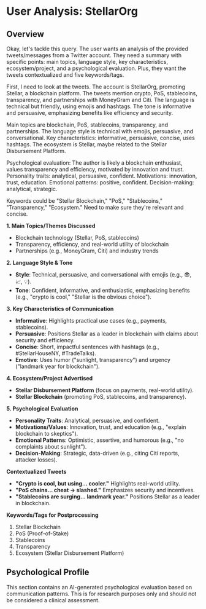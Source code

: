 # User Analysis: StellarOrg

## Overview

<think>
Okay, let's tackle this query. The user wants an analysis of the provided tweets/messages from a Twitter account. They need a summary with specific points: main topics, language style, key characteristics, ecosystem/project, and a psychological evaluation. Plus, they want the tweets contextualized and five keywords/tags.

First, I need to look at the tweets. The account is StellarOrg, promoting Stellar, a blockchain platform. The tweets mention crypto, PoS, stablecoins, transparency, and partnerships with MoneyGram and Citi. The language is technical but friendly, using emojis and hashtags. The tone is informative and persuasive, emphasizing benefits like efficiency and security.

Main topics are blockchain, PoS, stablecoins, transparency, and partnerships. The language style is technical with emojis, persuasive, and conversational. Key characteristics: informative, persuasive, concise, uses hashtags. The ecosystem is Stellar, maybe related to the Stellar Disbursement Platform.

Psychological evaluation: The author is likely a blockchain enthusiast, values transparency and efficiency, motivated by innovation and trust. Personality traits: analytical, persuasive, confident. Motivations: innovation, trust, education. Emotional patterns: positive, confident. Decision-making: analytical, strategic.

Keywords could be "Stellar Blockchain," "PoS," "Stablecoins," "Transparency," "Ecosystem." Need to make sure they're relevant and concise.
</think>

**1. Main Topics/Themes Discussed**  
- Blockchain technology (Stellar, PoS, stablecoins)  
- Transparency, efficiency, and real-world utility of blockchain  
- Partnerships (e.g., MoneyGram, Citi) and industry trends  

**2. Language Style & Tone**  
- **Style**: Technical, persuasive, and conversational with emojis (e.g., 😎, 📈, 💡).  
- **Tone**: Confident, informative, and enthusiastic, emphasizing benefits (e.g., "crypto is cool," "Stellar is the obvious choice").  

**3. Key Characteristics of Communication**  
- **Informative**: Highlights practical use cases (e.g., payments, stablecoins).  
- **Persuasive**: Positions Stellar as a leader in blockchain with claims about security and efficiency.  
- **Concise**: Short, impactful sentences with hashtags (e.g., #StellarHouseNY, #TradeTalks).  
- **Emotive**: Uses humor ("sunlight, transparency") and urgency ("landmark year for blockchain").  

**4. Ecosystem/Project Advertised**  
- **Stellar Disbursement Platform** (focus on payments, real-world utility).  
- **Stellar Blockchain** (promoting PoS, stablecoins, and transparency).  

**5. Psychological Evaluation**  
- **Personality Traits**: Analytical, persuasive, and confident.  
- **Motivations/Values**: Innovation, trust, and education (e.g., "explain blockchain to skeptics").  
- **Emotional Patterns**: Optimistic, assertive, and humorous (e.g., "no complaints about sunlight").  
- **Decision-Making**: Strategic, data-driven (e.g., citing Citi reports, attacker losses).  

**Contextualized Tweets**  
- **"Crypto is cool, but using... cooler."** Highlights real-world utility.  
- **"PoS chains... cheat → slashed."** Emphasizes security and incentives.  
- **"Stablecoins are surging... landmark year."** Positions Stellar as a leader in blockchain.  

**Keywords/Tags for Postprocessing**  
1. Stellar Blockchain  
2. PoS (Proof-of-Stake)  
3. Stablecoins  
4. Transparency  
5. Ecosystem (Stellar Disbursement Platform)

## Psychological Profile

This section contains an AI-generated psychological evaluation based on communication patterns. This is for research purposes only and should not be considered a clinical assessment.